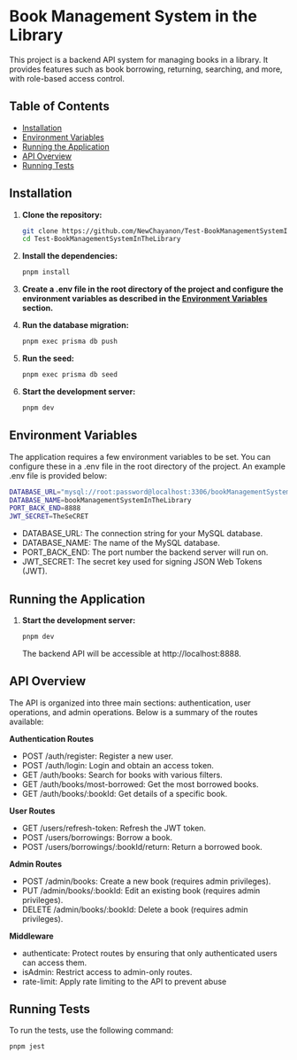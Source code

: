 # Book Management System in the Library

This project is a backend API system for managing books in a library. It provides features such as book borrowing, returning, searching, and more, with role-based access control.

## Table of Contents

- [Installation](#installation)
- [Environment Variables](#environment-variables)
- [Running the Application](#running-the-application)
- [API Overview](#api-overview)
- [Running Tests](#running-tests)

## Installation

1. **Clone the repository:**

   ```bash
   git clone https://github.com/NewChayanon/Test-BookManagementSystemInTheLibrary.git
   cd Test-BookManagementSystemInTheLibrary
   ```

2. **Install the dependencies:**

   ```bash
   pnpm install
   ```

3. **Create a .env file in the root directory of the project and configure the environment variables as described in the [Environment Variables](#environment-variables) section.**

4. **Run the database migration:**

   ```bash
   pnpm exec prisma db push
   ```

5. **Run the seed:**

   ```bash
   pnpm exec prisma db seed
   ```

6. **Start the development server:**

   ```bash
   pnpm dev
   ```

## Environment Variables

The application requires a few environment variables to be set. You can configure these in a .env file in the root directory of the project. An example .env file is provided below:

```bash
DATABASE_URL="mysql://root:password@localhost:3306/bookManagementSystemInTheLibrary"
DATABASE_NAME=bookManagementSystemInTheLibrary
PORT_BACK_END=8888
JWT_SECRET=TheSeCRET
```

- DATABASE_URL: The connection string for your MySQL database.
- DATABASE_NAME: The name of the MySQL database.
- PORT_BACK_END: The port number the backend server will run on.
- JWT_SECRET: The secret key used for signing JSON Web Tokens (JWT).

## Running the Application

1. **Start the development server:**

   ```bash
   pnpm dev
   ```

   The backend API will be accessible at http://localhost:8888.

## API Overview

The API is organized into three main sections: authentication, user operations, and admin operations. Below is a summary of the routes available:

**Authentication Routes**

- POST /auth/register: Register a new user.
- POST /auth/login: Login and obtain an access token.
- GET /auth/books: Search for books with various filters.
- GET /auth/books/most-borrowed: Get the most borrowed books.
- GET /auth/books/:bookId: Get details of a specific book.

**User Routes**

- GET /users/refresh-token: Refresh the JWT token.
- POST /users/borrowings: Borrow a book.
- POST /users/borrowings/:bookId/return: Return a borrowed book.

**Admin Routes**

- POST /admin/books: Create a new book (requires admin privileges).
- PUT /admin/books/:bookId: Edit an existing book (requires admin privileges).
- DELETE /admin/books/:bookId: Delete a book (requires admin privileges).

**Middleware**

- authenticate: Protect routes by ensuring that only authenticated users can access them.
- isAdmin: Restrict access to admin-only routes.
- rate-limit: Apply rate limiting to the API to prevent abuse

## Running Tests

To run the tests, use the following command:

```bash
pnpm jest
```
